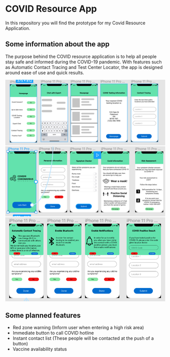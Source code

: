 # COVID Resource App

In this repository you will find the prototype for my Covid Resource Application.

## Some information about the app

The purpose behind the COVID resource application is to help all people stay safe and informed during the COVID-19 pandemic. 
With features such as Automatic Contact Tracing and Test Center Locator, the app is designed around ease of use and quick results.

![ScreenShot](/Screen%20Shot%202020-11-12%20at%2010.52.55%20PM.png)
![ScreenShot](/Screen%20Shot%202020-11-12%20at%2010.53.00%20PM.png)
![ScreenShot](/Screen%20Shot%202020-11-12%20at%2010.53.04%20PM.png)

## Some planned features

* Red zone warning (Inform user when entering a high risk area)
* Immediate button to call COVID hotline
* Instant contact list (These people will be contacted at the push of a button)
* Vaccine availability status
